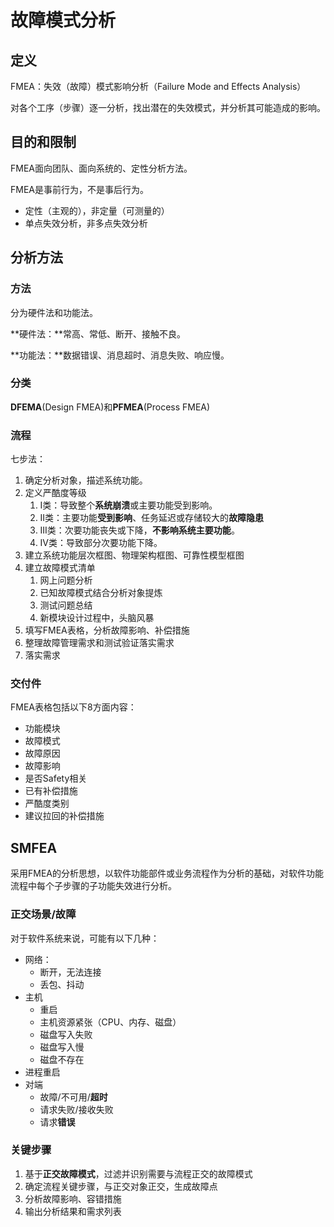 # 故障模式分析

## 定义

FMEA：失效（故障）模式影响分析（Failure Mode and Effects Analysis）

对各个工序（步骤）逐一分析，找出潜在的失效模式，并分析其可能造成的影响。

## 目的和限制

FMEA面向团队、面向系统的、定性分析方法。

FMEA是事前行为，不是事后行为。

- 定性（主观的），非定量（可测量的）
- 单点失效分析，非多点失效分析

## 分析方法

### 方法

分为硬件法和功能法。

**硬件法：**常高、常低、断开、接触不良。

**功能法：**数据错误、消息超时、消息失败、响应慢。

### 分类

**DFEMA**(Design FMEA)和**PFMEA**(Process FMEA)

### 流程

七步法：

1. 确定分析对象，描述系统功能。
2. 定义严酷度等级
   1. I类：导致整个**系统崩溃**或主要功能受到影响。
   2. II类：主要功能**受到影响**、任务延迟或存储较大的**故障隐患**
   3. III类：次要功能丧失或下降，**不影响系统主要功能**。
   4. IV类：导致部分次要功能下降。
3. 建立系统功能层次框图、物理架构框图、可靠性模型框图
4. 建立故障模式清单
   1. 网上问题分析
   2. 已知故障模式结合分析对象提炼
   3. 测试问题总结
   4. 新模块设计过程中，头脑风暴
5. 填写FMEA表格，分析故障影响、补偿措施
6. 整理故障管理需求和测试验证落实需求
7. 落实需求

### 交付件

FMEA表格包括以下8方面内容：

- 功能模块
- 故障模式
- 故障原因
- 故障影响
- 是否Safety相关
- 已有补偿措施
- 严酷度类别
- 建议拉回的补偿措施

## SMFEA

采用FMEA的分析思想，以软件功能部件或业务流程作为分析的基础，对软件功能流程中每个子步骤的子功能失效进行分析。

### 正交场景/故障

对于软件系统来说，可能有以下几种：

- 网络：
  - 断开，无法连接
  - 丢包、抖动
- 主机
  - 重启
  - 主机资源紧张（CPU、内存、磁盘）
  - 磁盘写入失败
  - 磁盘写入慢
  - 磁盘不存在
- 进程重启
- 对端
  - 故障/不可用/**超时**
  - 请求失败/接收失败
  - 请求**错误**

### 关键步骤

1. 基于**正交故障模式**，过滤并识别需要与流程正交的故障模式
2. 确定流程关键步骤，与正交对象正交，生成故障点
3. 分析故障影响、容错措施
4. 输出分析结果和需求列表
